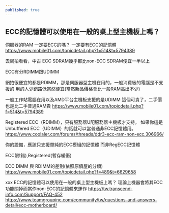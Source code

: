 ```yaml
---
published: true
---
```


## ECC的記憶體可以使用在一般的桌上型主機板上嗎？
  
伺服器的RAM 一定要ECC的嗎？
  一定要有ECC的記憶體
  https://www.mobile01.com/topicdetail.php?f=514&t=5794389
  
去網拍看看，中古 ECC SDRAM幾乎都比non-ECC SDRAM便宜一半以上

ECC有分RDIMM跟UDIMM

網拍很便宜的都是RDIMM，那是伺服器型主機在用的，一般消費級的電腦是不支援的
用的人少銷路低當然便宜(當然新品價格會比一般RAM高出不少)

一般工作站電腦在用以及AMD平台主機板支援的是UDIMM
這個可貴了，二手價也是比二手普通RAM貴
  https://www.mobile01.com/topicdetail.php?f=514&t=5794389

Registered ECC（RDIMM），只有服務器U配服務器主機板才支持。
如果你這是Unbuffered ECC（UDIMM）的話就可以當普通非ECC記憶體用。
  https://www.coolaler.com/forums/threads/ddr3-ecc-ram-non-ecc.306966/
  
你的設備，應該只支援單純的ECC模組的記憶體
而非RegECC記憶體

ECC(除錯),Registered(暫存緩衝)

ECC DIMM 與 RDIMM的差別(依照原價屋的分類)
  https://www.mobile01.com/topicdetail.php?f=489&t=6629658
  
xxx
ECC的記憶體可以使用在一般的桌上型主機板上嗎？
  理論上機器會將其ECC功能關掉而當作non-ECC的記憶體來運作
  https://tw.transcend-info.com/Support/FAQ-452
  https://www.teamgroupinc.com/community/tw/questions-and-answers-detail/ecc-motherboard/